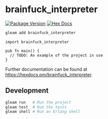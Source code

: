 # brainfuck_interpreter

[![Package Version](https://img.shields.io/hexpm/v/brainfuck_interpreter)](https://hex.pm/packages/brainfuck_interpreter)
[![Hex Docs](https://img.shields.io/badge/hex-docs-ffaff3)](https://hexdocs.pm/brainfuck_interpreter/)

```sh
gleam add brainfuck_interpreter
```
```gleam
import brainfuck_interpreter

pub fn main() {
  // TODO: An example of the project in use
}
```

Further documentation can be found at <https://hexdocs.pm/brainfuck_interpreter>.

## Development

```sh
gleam run   # Run the project
gleam test  # Run the tests
gleam shell # Run an Erlang shell
```

